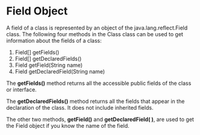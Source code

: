 # Field Object
 A field of a class is represented by an object of the java.lang.reflect.Field class. 
 The following four methods in the Class class can be used to get information about the fields of a class:
 1. Field[] getFields()
 2. Field[] getDeclaredFields()
 3. Field getField(String name)
 4. Field getDeclaredField(String name)
 
The **getFields()** method returns all the accessible public fields of the class or interface.

The **getDeclaredFields()** method returns all the fields that appear in the declaration of the class. It does not include inherited fields.

The other two methods, **getField()** and **getDeclaredField( )**, are used to get the Field object if you know the name of the field.


